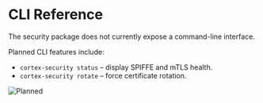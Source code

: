 # CLI Reference

The security package does not currently expose a command-line interface.

Planned CLI features include:

- `cortex-security status` – display SPIFFE and mTLS health.
- `cortex-security rotate` – force certificate rotation.

![Planned](https://img.shields.io/badge/status-planned-lightgrey)
